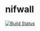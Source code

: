 # nifwall

[![Build Status](https://travis-ci.org/tanishi/nifwall.svg?branch=master)](https://travis-ci.org/tanishi/nifwall)
